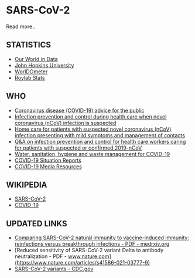 # SARS-CoV-2
Read more..

## STATISTICS

- [Our World in Data](https://ourworldindata.org/coronavirus)
- [John Hopkins University](https://coronavirus.jhu.edu/map.html)
- [WorlDOmeter](https://www.worldometers.info/coronavirus/)
- [Roylab Stats](https://www.youtube.com/watch?v=qgylp3Td1Bw)

## WHO

- [Coronavirus disease (COVID-19) advice for the public](https://www.who.int/emergencies/diseases/novel-coronavirus-2019/advice-for-public)
- [Infection prevention and control during health care when novel coronavirus (nCoV) infection is suspected](https://www.who.int/publications-detail/infection-prevention-and-control-during-health-care-when-novel-coronavirus-(ncov)-infection-is-suspected-20200125)
- [Home care for patients with suspected novel coronavirus (nCoV) infection presenting with mild symptoms and management of contacts](https://www.who.int/publications-detail/home-care-for-patients-with-suspected-novel-coronavirus-(ncov)-infection-presenting-with-mild-symptoms-and-management-of-contacts)
- [Q&A on infection prevention and control for health care workers caring for patients with suspected or confirmed 2019-nCoV](https://www.who.int/news-room/q-a-detail/q-a-on-infection-prevention-and-control-for-health-care-workers-caring-for-patients-with-suspected-or-confirmed-2019-ncov)
- [Water, sanitation, hygiene and waste management for COVID-19](https://www.who.int/publications-detail/water-sanitation-hygiene-and-waste-management-for-covid-19)
- [COVID-19 Situation Reports](https://www.who.int/emergencies/diseases/novel-coronavirus-2019/situation-reports/)
- [COVID-19 Media Resources](https://www.who.int/emergencies/diseases/novel-coronavirus-2019/media-resources/news)

## WIKIPEDIA 

- [SARS-CoV-2](https://en.wikipedia.org/wiki/Severe_acute_respiratory_syndrome_coronavirus_2)
- [COVID-19](https://en.wikipedia.org/wiki/Coronavirus_disease_2019)


## UPDATED LINKS

- [Comparing SARS-CoV-2 natural immunity to vaccine-induced immunity: reinfections versus breakthrough infections - PDF - medrxiv.org](https://www.medrxiv.org/content/10.1101/2021.08.24.21262415v1.full.pdf)
- [Reduced sensitivity of SARS-CoV-2 variant Delta to antibody neutralization - PDF - www.nature.com](https://www.nature.com/articles/s41586-021-03777-9)
- [SARS-CoV-2 variants - CDC.gov](https://www.cdc.gov/coronavirus/2019-ncov/variants/variant-info.html)
